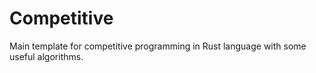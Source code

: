 # Competitive
Main template for competitive programming in Rust language with some useful algorithms.
